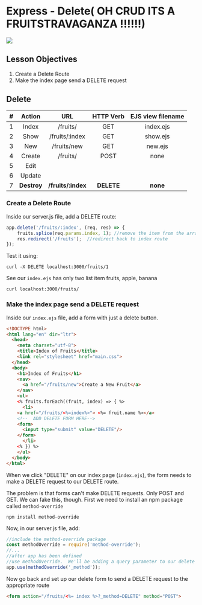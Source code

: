 # Express - Delete( OH CRUD ITS A FRUITSTRAVAGANZA !!!!!!)
![](https://imagesvc.meredithcorp.io/v3/mm/image?url=https%3A%2F%2Fimg1.cookinglight.timeinc.net%2Fsites%2Fdefault%2Ffiles%2F1502826406%2F1708w-getty-fruit-closeup-CarstenSchanter-EyeEm.jpg)
## Lesson Objectives

1. Create a Delete Route
1. Make the index page send a DELETE request


## Delete


|#|Action|URL|HTTP Verb|EJS view filename|
|:---:|:---:|:---:|:---:|:---:|
|1| Index | /fruits/ | GET | index.ejs |
|2| Show | /fruits/:index | GET | show.ejs |
|3| New | /fruits/new| GET | new.ejs |
|4| Create | /fruits/ | POST| none |
|5| Edit ||||
|6| Update ||||
|7| **Destroy** |**/fruits/:index**|**DELETE**|**none**||



### Create a Delete Route

Inside our server.js file, add a DELETE route:

```javascript
app.delete('/fruits/:index', (req, res) => {
	fruits.splice(req.params.index, 1); //remove the item from the array
	res.redirect('/fruits');  //redirect back to index route
});
```

Test it using:

```
curl -X DELETE localhost:3000/fruits/1
```

See our `index.ejs` has only two list item fruits, apple, banana
```
curl localhost:3000/fruits/
```

### Make the index page send a DELETE request

Inside our `index.ejs` file, add a form with just a delete button.

```html
<!DOCTYPE html>
<html lang="en" dir="ltr">
  <head>
    <meta charset="utf-8">
    <title>Index of Fruits</title>
    <link rel="stylesheet" href="main.css">
  </head>
  <body>
    <h1>Index of Fruits</h1>
    <nav>
      <a href="/fruits/new">Create a New Fruit</a>
    </nav>
    <ul>
    <% fruits.forEach((fruit, index) => { %>
      <li>
	<a href="/fruits/<%=index%>"> <%= fruit.name %></a>
	<!--  ADD DELETE FORM HERE-->
	<form>
	  <input type="submit" value="DELETE"/>
	</form>
      </li>
    <% }) %>
    </ul>
  </body>
</html>
```

When we click "DELETE" on our index page (`index.ejs`), the form needs to make a DELETE request to our DELETE route.

The problem is that forms can't make DELETE requests.  Only POST and GET.  We can fake this, though.  First we need to install an npm package called `method-override`

```
npm install method-override
```

Now, in our server.js file, add:

```javascript
//include the method-override package
const methodOverride = require('method-override');
//...
//after app has been defined
//use methodOverride.  We'll be adding a query parameter to our delete form named _method
app.use(methodOverride('_method'));
```

Now go back and set up our delete form to send a DELETE request to the appropriate route

```html
<form action="/fruits/<%= index %>?_method=DELETE" method="POST">
```
